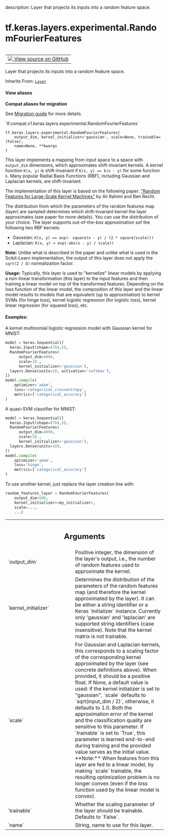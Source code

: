 description: Layer that projects its inputs into a random feature space.

<div itemscope itemtype="http://developers.google.com/ReferenceObject">
<meta itemprop="name" content="tf.keras.layers.experimental.RandomFourierFeatures" />
<meta itemprop="path" content="Stable" />
<meta itemprop="property" content="__init__"/>
<meta itemprop="property" content="__new__"/>
</div>

# tf.keras.layers.experimental.RandomFourierFeatures

<!-- Insert buttons and diff -->

<table class="tfo-notebook-buttons tfo-api nocontent" align="left">
<td>
  <a target="_blank" href="https://github.com/tensorflow/tensorflow/blob/r2.3/tensorflow/python/keras/layers/kernelized.py#L40-L247">
    <img src="https://www.tensorflow.org/images/GitHub-Mark-32px.png" />
    View source on GitHub
  </a>
</td>
</table>



Layer that projects its inputs into a random feature space.

Inherits From: [`Layer`](../../../../tf/keras/layers/Layer.md)

<section class="expandable">
  <h4 class="showalways">View aliases</h4>
  <p>
<b>Compat aliases for migration</b>
<p>See
<a href="https://www.tensorflow.org/guide/migrate">Migration guide</a> for
more details.</p>
<p>`tf.compat.v1.keras.layers.experimental.RandomFourierFeatures`</p>
</p>
</section>

<pre class="devsite-click-to-copy prettyprint lang-py tfo-signature-link">
<code>tf.keras.layers.experimental.RandomFourierFeatures(
    output_dim, kernel_initializer='gaussian', scale=None, trainable=(False),
    name=None, **kwargs
)
</code></pre>



<!-- Placeholder for "Used in" -->

This layer implements a mapping from input space to a space with `output_dim`
dimensions, which approximates shift-invariant kernels. A kernel function
`K(x, y)` is shift-invariant if `K(x, y) == k(x - y)` for some function `k`.
Many popular Radial Basis Functions (RBF), including Gaussian and
Laplacian kernels, are shift-invariant.

The implementation of this layer is based on the following paper:
["Random Features for Large-Scale Kernel Machines"](
  https://people.eecs.berkeley.edu/~brecht/papers/07.rah.rec.nips.pdf)
by Ali Rahimi and Ben Recht.

The distribution from which the parameters of the random features map (layer)
are sampled determines which shift-invariant kernel the layer approximates
(see paper for more details). You can use the distribution of your
choice. The layer supports out-of-the-box
approximation sof the following two RBF kernels:

- Gaussian: `K(x, y) == exp(- square(x - y) / (2 * square(scale)))`
- Laplacian: `K(x, y) = exp(-abs(x - y) / scale))`

**Note:** Unlike what is described in the paper and unlike what is used in
the Scikit-Learn implementation, the output of this layer does not apply
the `sqrt(2 / D)` normalization factor.

**Usage:** Typically, this layer is used to "kernelize" linear models by
applying a non-linear transformation (this layer) to the input features and
then training a linear model on top of the transformed features. Depending on
the loss function of the linear model, the composition of this layer and the
linear model results to models that are equivalent (up to approximation) to
kernel SVMs (for hinge loss), kernel logistic regression (for logistic loss),
kernel linear regression (for squared loss), etc.

#### Examples:



A kernel multinomial logistic regression model with Gaussian kernel for MNIST:

```python
model = keras.Sequential([
  keras.Input(shape=(784,)),
  RandomFourierFeatures(
      output_dim=4096,
      scale=10.,
      kernel_initializer='gaussian'),
  layers.Dense(units=10, activation='softmax'),
])
model.compile(
    optimizer='adam',
    loss='categorical_crossentropy',
    metrics=['categorical_accuracy']
)
```

A quasi-SVM classifier for MNIST:

```python
model = keras.Sequential([
  keras.Input(shape=(784,)),
  RandomFourierFeatures(
      output_dim=4096,
      scale=10.,
      kernel_initializer='gaussian'),
  layers.Dense(units=10),
])
model.compile(
    optimizer='adam',
    loss='hinge',
    metrics=['categorical_accuracy']
)
```

To use another kernel, just replace the layer creation line with:

```python
random_features_layer = RandomFourierFeatures(
    output_dim=500,
    kernel_initializer=<my_initializer>,
    scale=...,
    ...)
```

<!-- Tabular view -->
 <table class="responsive fixed orange">
<colgroup><col width="214px"><col></colgroup>
<tr><th colspan="2"><h2 class="add-link">Arguments</h2></th></tr>

<tr>
<td>
`output_dim`
</td>
<td>
Positive integer, the dimension of the layer's output, i.e., the
number of random features used to approximate the kernel.
</td>
</tr><tr>
<td>
`kernel_initializer`
</td>
<td>
Determines the distribution of the parameters of the
random features map (and therefore the kernel approximated by the layer).
It can be either a string identifier or a Keras `Initializer` instance.
Currently only 'gaussian' and 'laplacian' are supported string
identifiers (case insensitive). Note that the kernel matrix is not
trainable.
</td>
</tr><tr>
<td>
`scale`
</td>
<td>
For Gaussian and Laplacian kernels, this corresponds to a scaling
factor of the corresponding kernel approximated by the layer (see concrete
definitions above). When provided, it should be a positive float. If None,
a default value is used: if the kernel initializer is set to "gaussian",
`scale` defaults to `sqrt(input_dim / 2)`, otherwise, it defaults to 1.0.
Both the approximation error of the kernel and the classification quality
are sensitive to this parameter. If `trainable` is set to `True`, this
parameter is learned end-to-end during training and the provided value
serves as the initial value.
**Note:** When features from this layer are fed to a linear model,
by making `scale` trainable, the resulting optimization problem is
no longer convex (even if the loss function used by the linear model
is convex).
</td>
</tr><tr>
<td>
`trainable`
</td>
<td>
Whether the scaling parameter of the layer should be trainable.
Defaults to `False`.
</td>
</tr><tr>
<td>
`name`
</td>
<td>
String, name to use for this layer.
</td>
</tr>
</table>



